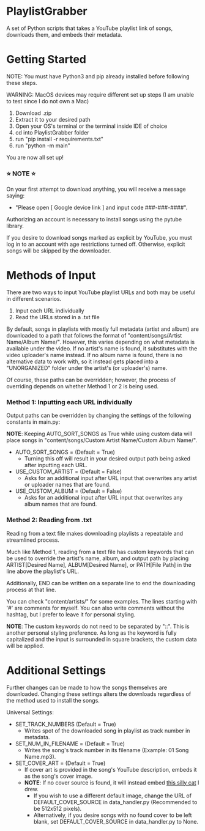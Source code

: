 # PlaylistGrabber
A set of Python scripts that takes a YouTube playlist link of songs, downloads them, and embeds their metadata.

# Getting Started
NOTE: You must have Python3 and pip already installed before following these steps.

WARNING: MacOS devices may require different set up steps (I am unable to test since I do not own a Mac)
1) Download .zip
2) Extract it to your desired path
3) Open your OS's terminal or the terminal inside IDE of choice
4) cd into PlaylistGrabber folder
5) run "pip install -r requirements.txt"
6) run "python -m main"

You are now all set up!

### ⭐ NOTE ⭐
On your first attempt to download anything, you will receive a message saying: 

- "Please open [ Google device link ] and input code ###-###-####".

Authorizing an account is necessary to install songs using the pytube library.

If you desire to download songs marked as explicit by YouTube, you must log in to an account with age restrictions turned off. Otherwise, explicit songs will be skipped by the downloader.

# Methods of Input
There are two ways to input YouTube playlist URLs and both may be useful in different scenarios.

1) Input each URL individually
2) Read the URLs stored in a .txt file

By default, songs in playlists with mostly full metadata (artist and album) are downloaded to a path that follows the format of "content/songs/Artist Name/Album Name/". However, this varies depending on what metadata is available under the video. If no artist's name is found, it substitutes with the video uploader's name instead. If no album name is found, there is no alternative data to work with, so it instead gets placed into a "UNORGANIZED" folder under the artist's (or uploader's) name.

Of course, these paths can be overridden; however, the process of overriding depends on whether Method 1 or 2 is being used.

### Method 1: Inputting each URL individually
Output paths can be overridden by changing the settings of the following constants in main.py:

__NOTE__: Keeping AUTO_SORT_SONGS as True while using custom data will place songs in "content/songs/Custom Artist Name/Custom Album Name/".

* AUTO_SORT_SONGS = (Default = True)
    - Turning this off will result in your desired output path being asked after inputting each URL.
* USE_CUSTOM_ARTIST = (Default = False)
    - Asks for an additional input after URL input that overwrites any artist or uploader names that are found.
* USE_CUSTOM_ALBUM = (Default = False)
    - Asks for an additional input after URL input that overwrites any album names that are found.

### Method 2: Reading from .txt
Reading from a text file makes downloading playlists a repeatable and streamlined process.

Much like Method 1, reading from a text file has custom keywords that can be used to override the artist's name, album, and output path by placing ARTIST[Desired Name], ALBUM[Desired Name], or PATH[File Path] in the line above the playlist's URL.

Additionally, END can be written on a separate line to end the downloading process at that line.

You can check "content/artists/" for some examples. The lines starting with '#' are comments for myself. You can also write comments without the hashtag, but I prefer to leave it for personal styling.

__NOTE__: The custom keywords do not need to be separated by "::". This is another personal styling preference. As long as the keyword is fully capitalized and the input is surrounded in square brackets, the custom data will be applied.

# Additional Settings
Further changes can be made to how the songs themselves are downloaded. Changing these settings alters the downloads regardless of the method used to install the songs.

Universal Settings:
* SET_TRACK_NUMBERS (Default = True)
    - Writes spot of the downloaded song in playlist as track number in metadata.
* SET_NUM_IN_FILENAME = (Default = True)
    - Writes the song's track number in its filename (Example: 01 Song Name.mp3).
* SET_COVER_ART = (Default = True)
    - If cover art is provided in the song's YouTube description, embeds it as the song's cover image.
    - __NOTE__: If no cover source is found, it will instead embed [this silly cat](https://i.ibb.co/DDKn0JH/starcat.jpg) I drew.
      - If you wish to use a different default image, change the URL of DEFAULT_COVER_SOURCE in data_handler.py (Recommended to be 512x512 pixels).
      - Alternatively, if you desire songs with no found cover to be left blank, set DEFAULT_COVER_SOURCE in data_handler.py to None.
     
